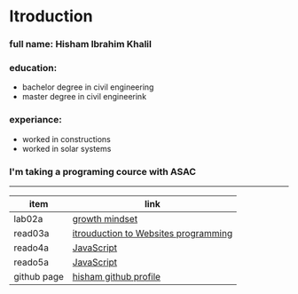 # Itroduction
### full name: Hisham Ibrahim Khalil
### education:
 - bachelor degree in civil engineering
 - master degree in civil engineerink
### experiance:
 - worked in constructions
 - worked in solar systems
### I'm taking a programing cource with ASAC
_________________________________________________________________________

| item           | link |
| -------------- | ---- |
| lab02a         | [growth mindset](lab02a) |
| read03a         | [itrouduction to Websites programming ](read03a) |
| reado4a         | [JavaScript](read04.md) |
| reado5a         | [JavaScript](read05.md) |
| github page    | [hisham github profile](https://github.com/HishamKhalil1990) |
